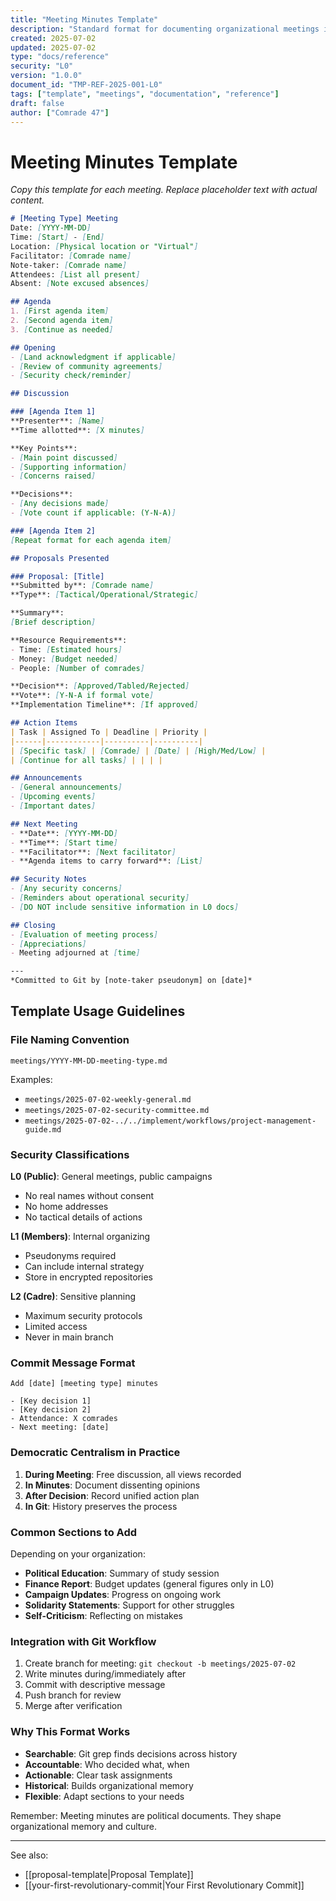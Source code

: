 ```yaml
---
title: "Meeting Minutes Template"
description: "Standard format for documenting organizational meetings in Git"
created: 2025-07-02
updated: 2025-07-02
type: "docs/reference"
security: "L0"
version: "1.0.0"
document_id: "TMP-REF-2025-001-L0"
tags: ["template", "meetings", "documentation", "reference"]
draft: false
author: ["Comrade 47"]
---
```


# Meeting Minutes Template

*Copy this template for each meeting. Replace placeholder text with actual content.*

```markdown
# [Meeting Type] Meeting
Date: [YYYY-MM-DD]
Time: [Start] - [End]
Location: [Physical location or "Virtual"]
Facilitator: [Comrade name]
Note-taker: [Comrade name]
Attendees: [List all present]
Absent: [Note excused absences]

## Agenda
1. [First agenda item]
2. [Second agenda item]
3. [Continue as needed]

## Opening
- [Land acknowledgment if applicable]
- [Review of community agreements]
- [Security check/reminder]

## Discussion

### [Agenda Item 1]
**Presenter**: [Name]
**Time allotted**: [X minutes]

**Key Points**:
- [Main point discussed]
- [Supporting information]
- [Concerns raised]

**Decisions**:
- [Any decisions made]
- [Vote count if applicable: (Y-N-A)]

### [Agenda Item 2]
[Repeat format for each agenda item]

## Proposals Presented

### Proposal: [Title]
**Submitted by**: [Comrade name]
**Type**: [Tactical/Operational/Strategic]

**Summary**:
[Brief description]

**Resource Requirements**:
- Time: [Estimated hours]
- Money: [Budget needed]
- People: [Number of comrades]

**Decision**: [Approved/Tabled/Rejected]
**Vote**: [Y-N-A if formal vote]
**Implementation Timeline**: [If approved]

## Action Items
| Task | Assigned To | Deadline | Priority |
|------|------------|----------|----------|
| [Specific task] | [Comrade] | [Date] | [High/Med/Low] |
| [Continue for all tasks] | | | |

## Announcements
- [General announcements]
- [Upcoming events]
- [Important dates]

## Next Meeting
- **Date**: [YYYY-MM-DD]
- **Time**: [Start time]
- **Facilitator**: [Next facilitator]
- **Agenda items to carry forward**: [List]

## Security Notes
- [Any security concerns]
- [Reminders about operational security]
- [DO NOT include sensitive information in L0 docs]

## Closing
- [Evaluation of meeting process]
- [Appreciations]
- Meeting adjourned at [time]

---
*Committed to Git by [note-taker pseudonym] on [date]*
```

## Template Usage Guidelines

### File Naming Convention
```
meetings/YYYY-MM-DD-meeting-type.md
```

Examples:
- `meetings/2025-07-02-weekly-general.md`
- `meetings/2025-07-02-security-committee.md`
- `meetings/2025-07-02-../../implement/workflows/project-management-guide.md`

### Security Classifications

**L0 (Public)**: General meetings, public campaigns
- No real names without consent
- No home addresses
- No tactical details of actions

**L1 (Members)**: Internal organizing
- Pseudonyms required
- Can include internal strategy
- Store in encrypted repositories

**L2 (Cadre)**: Sensitive planning
- Maximum security protocols
- Limited access
- Never in main branch

### Commit Message Format
```
Add [date] [meeting type] minutes

- [Key decision 1]
- [Key decision 2]
- Attendance: X comrades
- Next meeting: [date]
```

### Democratic Centralism in Practice

1. **During Meeting**: Free discussion, all views recorded
2. **In Minutes**: Document dissenting opinions
3. **After Decision**: Record unified action plan
4. **In Git**: History preserves the process

### Common Sections to Add

Depending on your organization:
- **Political Education**: Summary of study session
- **Finance Report**: Budget updates (general figures only in L0)
- **Campaign Updates**: Progress on ongoing work
- **Solidarity Statements**: Support for other struggles
- **Self-Criticism**: Reflecting on mistakes

### Integration with Git Workflow

1. Create branch for meeting: `git checkout -b meetings/2025-07-02`
2. Write minutes during/immediately after
3. Commit with descriptive message
4. Push branch for review
5. Merge after verification

### Why This Format Works

- **Searchable**: Git grep finds decisions across history
- **Accountable**: Who decided what, when
- **Actionable**: Clear task assignments
- **Historical**: Builds organizational memory
- **Flexible**: Adapt sections to your needs

Remember: Meeting minutes are political documents. They shape organizational memory and culture.

---

See also:
- [[proposal-template|Proposal Template]]
- [[your-first-revolutionary-commit|Your First Revolutionary Commit]]